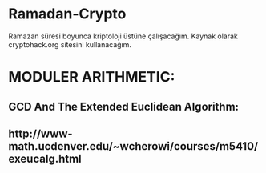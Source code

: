 # Ramadan-Crypto
Ramazan süresi boyunca kriptoloji üstüne çalışacağım. Kaynak olarak cryptohack.org sitesini kullanacağım. 

<h1>MODULER ARITHMETIC:</h1>
<h2>GCD And The Extended Euclidean Algorithm:<h2>
http://www-math.ucdenver.edu/~wcherowi/courses/m5410/exeucalg.html

